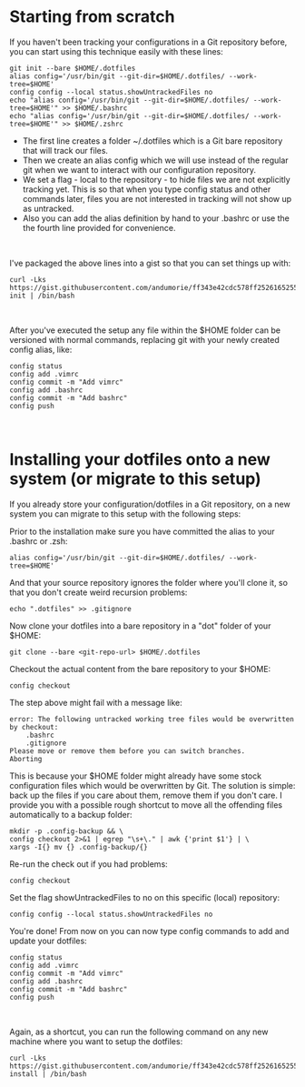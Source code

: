 
# Starting from scratch

If you haven't been tracking your configurations in a Git repository before, you can start using this technique easily with these lines:

```
git init --bare $HOME/.dotfiles
alias config='/usr/bin/git --git-dir=$HOME/.dotfiles/ --work-tree=$HOME'
config config --local status.showUntrackedFiles no
echo "alias config='/usr/bin/git --git-dir=$HOME/.dotfiles/ --work-tree=$HOME'" >> $HOME/.bashrc
echo "alias config='/usr/bin/git --git-dir=$HOME/.dotfiles/ --work-tree=$HOME'" >> $HOME/.zshrc
```

- The first line creates a folder ~/.dotfiles which is a Git bare repository that will track our files.
- Then we create an alias config which we will use instead of the regular git when we want to interact with our configuration repository.
- We set a flag - local to the repository - to hide files we are not explicitly tracking yet. This is so that when you type config status and other commands later, files you are not interested in tracking will not show up as untracked.
- Also you can add the alias definition by hand to your .bashrc or use the the fourth line provided for convenience.

&nbsp;

I've packaged the above lines into a gist so that you can set things up with:
```
curl -Lks https://gist.githubusercontent.com/andumorie/ff343e42cdc578ff2526165255a121c7/raw/6022e5da6d3b96dc2295bf9e4d54fdfed0e95cc7/dotfiles-init | /bin/bash
```
&nbsp;

After you've executed the setup any file within the $HOME folder can be versioned with normal commands, replacing git with your newly created config alias, like:

```
config status
config add .vimrc
config commit -m "Add vimrc"
config add .bashrc
config commit -m "Add bashrc"
config push
```

&nbsp;

# Installing your dotfiles onto a new system (or migrate to this setup)

If you already store your configuration/dotfiles in a Git repository, on a new system you can migrate to this setup with the following steps:

Prior to the installation make sure you have committed the alias to your .bashrc or .zsh:

```
alias config='/usr/bin/git --git-dir=$HOME/.dotfiles/ --work-tree=$HOME'
```

And that your source repository ignores the folder where you'll clone it, so that you don't create weird recursion problems:

```
echo ".dotfiles" >> .gitignore
```

Now clone your dotfiles into a bare repository in a "dot" folder of your $HOME:

```
git clone --bare <git-repo-url> $HOME/.dotfiles
```

Checkout the actual content from the bare repository to your $HOME:

```
config checkout
```

The step above might fail with a message like:

```
error: The following untracked working tree files would be overwritten by checkout:
    .bashrc
    .gitignore
Please move or remove them before you can switch branches.
Aborting
```

This is because your $HOME folder might already have some stock configuration files which would be overwritten by Git. The solution is simple: back up the files if you care about them, remove them if you don't care. I provide you with a possible rough shortcut to move all the offending files automatically to a backup folder:

```
mkdir -p .config-backup && \
config checkout 2>&1 | egrep "\s+\." | awk {'print $1'} | \
xargs -I{} mv {} .config-backup/{}
```

Re-run the check out if you had problems:

```
config checkout
```
Set the flag showUntrackedFiles to no on this specific (local) repository:

```
config config --local status.showUntrackedFiles no
```
You're done! From now on you can now type config commands to add and update your dotfiles:

```
config status
config add .vimrc
config commit -m "Add vimrc"
config add .bashrc
config commit -m "Add bashrc"
config push
```

&nbsp;

Again, as a shortcut, you can run the following command on any new machine where you want to setup the dotfiles:
```
curl -Lks https://gist.githubusercontent.com/andumorie/ff343e42cdc578ff2526165255a121c7/raw/6022e5da6d3b96dc2295bf9e4d54fdfed0e95cc7/dotfiles-install | /bin/bash
```
